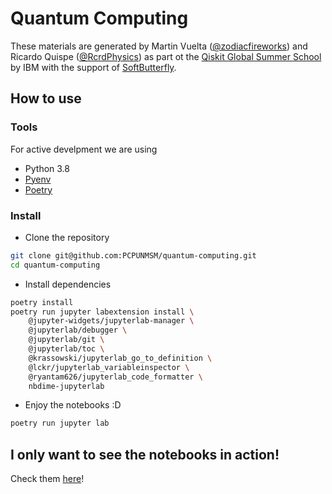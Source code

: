 # Quantum Computing

These materials are generated by Martin Vuelta ([@zodiacfireworks][zodiacfireworks]) and Ricardo Quispe ([@RcrdPhysics][RcrdPhysics]) as part ot the [Qiskit Global Summer School][1] by IBM with the support of [SoftButterfly][2].

## How to use

### Tools

For active develpment we are using

* Python 3.8
* [Pyenv][3]
* [Poetry][4]

### Install

- Clone the repository

```bash
git clone git@github.com:PCPUNMSM/quantum-computing.git
cd quantum-computing
```

- Install dependencies

```bash
poetry install
poetry run jupyter labextension install \
    @jupyter-widgets/jupyterlab-manager \
    @jupyterlab/debugger \
    @jupyterlab/git \
    @jupyterlab/toc \
    @krassowski/jupyterlab_go_to_definition \
    @lckr/jupyterlab_variableinspector \
    @ryantam626/jupyterlab_code_formatter \
    nbdime-jupyterlab
```

- Enjoy the notebooks :D

```bash
poetry run jupyter lab
```

## I only want to see the notebooks in action!

Check them [here][5]!


[1]: https://qiskit.org/events/summer-school/
[2]: http://softbutterfly.io/
[3]: https://github.com/pyenv/pyenv
[4]: https://python-poetry.org/
[5]: https://nbviewer.jupyter.org/github/PCPUNMSM/quantum-computing/tree/master/notebooks
[RcrdPhysics]: https://github.com/RcrdPhysics
[zodiacfireworks]: https://github.com/zodiacfireworks
